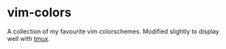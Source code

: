 vim-colors
==========

A collection of my favourite vim colorschemes.
Modified slightly to display well with [tmux](http://en.wikipedia.org/wiki/Tmux).


